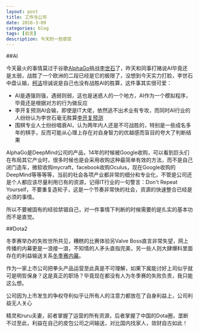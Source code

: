 ```yaml
---
layout: post
title: 工作与公司
date: 2016-3-09
categories: blog
tags: [前言]
description: 今天的一些感受
---
```


##AI

今天最火的事情莫过于谷歌[AlphaGo](http://baike.baidu.com/item/%E9%98%BF%E5%B0%94%E6%B3%95%E5%9B%B4%E6%A3%8B?fromtitle=AlphaGo&fromid=19315265&type=syn)挑战[李世石](http://baike.baidu.com/view/165039.htm)了，昨天和同事打赌说AI毕竟还是太弱，战胜了一个欧洲的二段已经是它的极限了，没想到今天实力打脸，李世石中盘认输，[柯洁](http://baike.baidu.com/link?url=hh3lQIIQPDqMz_0qP9IF8Lq64lMIxari_Abuzyj1Zeb1_ci2s-8ccIBMQ8th_XdTf82ywH70dobYSGtmy3Dsva)坦诚说是自己也没有战胜AI的胜算，这件事其实很可爱：

* AI是遇强则强，遇弱则弱，这也是迷惑人的一个地方，AI作为一个模拟程序，毕竟还是根据对方的行为做反应
* 李开复预测AI会输，即使是IT大佬，依然逃不出术业有专攻，而同时AI行业的人纷纷认为李世石毫无胜算[李开复预测](http://tech.qq.com/a/20160309/035230.htm)
* 围棋专业人士纷纷唱衰AI，认为两年内人还是不可战胜的，特别是一些成名多年的棋手，反而可能从心理上存在对自身智力的优越感而盲目的夸大了判断结果

AlphaGo是DeepMind公司的产品，14年的时候被Google收购，可以看到巨头们在布局其它产业时，很多时候也是会采用收购这种最简单有效的方法，而不是自己闭门造车，微软收购mycraft，facebook收购Oculus，现在Google收购的DeepMind等等等等，当前的社会各项产业都非常的细分和专业化，不管是公司还是个人都应该尽量利用已有的资源，记得IT行业的一句警言：Don't Repeat Yourself，不要重复造轮子，这是一个节奏非常快的社会，资源的快速整合已经是必须的事情。

所以不要被固有的经验禁锢自己，对一件事情下判断的时候需要的是扎实的基本功而不是直觉。

##Dota2

冬季赛举办的失败世所共见，糟糕的比赛体验另Valve Boss直言非常失望，网上传播的内幕更是一浪接一浪，不知情的人矛头直指完美，另一些人则大肆爆料里面存在的利益输送关系[冬季赛内幕](https://www.zhihu.com/question/41175250)。

作为一家上市公司把拳头产品运营至此真是不可理解，如果下属能讨好上司似乎就可是明哲保身？这是真正的职场？毕竟现在都没有人为冬季赛的失败负责，我只能这么想。

公司因为上市发生的争权夺利似乎让所有人的注意力都放在了自身利益上，公司利益无人关心

精灵和ruru夫妻，前者掌握了运营的所有资源，后者掌握了中国的Dota圈，垄断不过至此，利益在自己的皮包公司之间输送，对比国内找家人，敛财自古如此！













